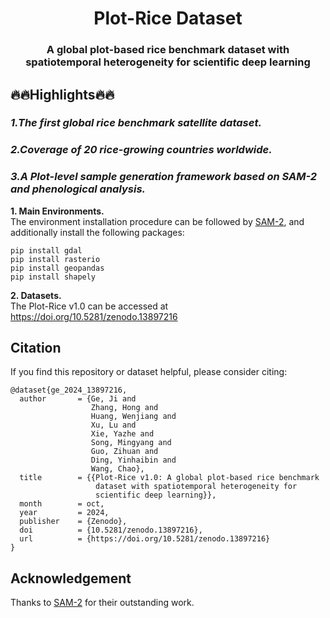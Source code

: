 <div align="center">
<h1>Plot-Rice Dataset</h1>
<h3>A global plot-based rice benchmark dataset with spatiotemporal heterogeneity for scientific deep learning</h3>
</div>

## 🔥🔥Highlights🔥🔥
### *1.The first global rice benchmark satellite dataset.*</br>
### *2.Coverage of 20 rice-growing countries worldwide.*</br>
### *3.A Plot-level sample generation framework based on SAM-2 and phenological analysis.*</br>

**1. Main Environments.** </br>
The environment installation procedure can be followed by [SAM-2](https://github.com/facebookresearch/sam2), and additionally install the following packages:</br>
```
pip install gdal
pip install rasterio
pip install geopandas
pip install shapely
```
**2. Datasets.** </br>
The Plot-Rice v1.0 can be accessed at https://doi.org/10.5281/zenodo.13897216

## Citation
If you find this repository or dataset helpful, please consider citing: 
```
@dataset{ge_2024_13897216,
  author       = {Ge, Ji and
                  Zhang, Hong and
                  Huang, Wenjiang and
                  Xu, Lu and
                  Xie, Yazhe and
                  Song, Mingyang and
                  Guo, Zihuan and
                  Ding, Yinhaibin and
                  Wang, Chao},
  title        = {{Plot-Rice v1.0: A global plot-based rice benchmark 
                   dataset with spatiotemporal heterogeneity for
                   scientific deep learning}},
  month        = oct,
  year         = 2024,
  publisher    = {Zenodo},
  doi          = {10.5281/zenodo.13897216},
  url          = {https://doi.org/10.5281/zenodo.13897216}
}
```

## Acknowledgement
Thanks to [SAM-2](https://github.com/facebookresearch/sam2) for their outstanding work.

